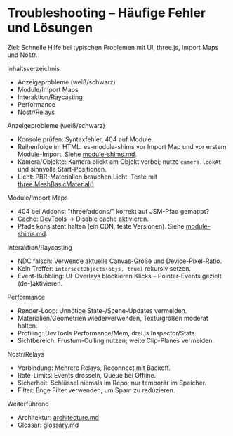 # Troubleshooting – Häufige Fehler und Lösungen

Ziel: Schnelle Hilfe bei typischen Problemen mit UI, three.js, Import Maps und Nostr.

Inhaltsverzeichnis
- Anzeigeprobleme (weiß/schwarz)
- Module/Import Maps
- Interaktion/Raycasting
- Performance
- Nostr/Relays

Anzeigeprobleme (weiß/schwarz)
- Konsole prüfen: Syntaxfehler, 404 auf Module.
- Reihenfolge im HTML: es-module-shims vor Import Map und vor erstem Module-Import. Siehe [module-shims.md](docs/features/module-shims.md).
- Kamera/Objekte: Kamera blickt am Objekt vorbei; nutze `camera.lookAt` und sinnvolle Start-Positionen.
- Licht: PBR-Materialien brauchen Licht. Teste mit [three.MeshBasicMaterial()](docs/features/scene-basics.md:1).

Module/Import Maps
- 404 bei Addons: "three/addons/" korrekt auf JSM-Pfad gemappt?
- Cache: DevTools → Disable cache aktivieren.
- Pfade konsistent halten (ein CDN, feste Versionen). Siehe [module-shims.md](docs/features/module-shims.md).

Interaktion/Raycasting
- NDC falsch: Verwende aktuelle Canvas-Größe und Device-Pixel-Ratio.
- Kein Treffer: `intersectObjects(objs, true)` rekursiv setzen.
- Event-Bubbling: UI-Overlays blockieren Klicks – Pointer-Events gezielt (de-)aktivieren.

Performance
- Render-Loop: Unnötige State-/Scene-Updates vermeiden.
- Materialien/Geometrien wiederverwenden, Texturgrößen moderat halten.
- Profiling: DevTools Performance/Mem, drei.js Inspector/Stats.
- Sichtbereich: Frustum-Culling nutzen; weite Clip-Planes vermeiden.

Nostr/Relays
- Verbindung: Mehrere Relays, Reconnect mit Backoff.
- Rate-Limits: Events drosseln, Queue bei Offline.
- Sicherheit: Schlüssel niemals im Repo; nur temporär im Speicher.
- Filter: Enge Filter verwenden, um Spam zu reduzieren.

Weiterführend
- Architektur: [architecture.md](docs/reference/architecture.md)
- Glossar: [glossary.md](docs/reference/glossary.md)